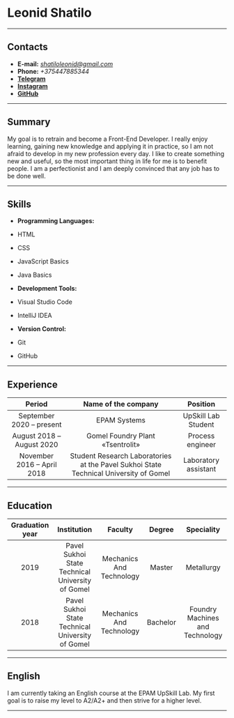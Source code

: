 # Leonid Shatilo

---

## Contacts

* **E-mail:** *shatiloleonid@gmail.com*
* **Phone:** *+375447885344*
* **[Telegram](https://t.me/lyambda)**
* **[Instagram](https://www.instagram.com/sh.lnd)**
* **[GitHub](https://github.com/LeonidShatilo)**

---

## Summary

My goal is to retrain and become a Front-End Developer. I really enjoy learning, gaining new knowledge and applying it in practice, so I am not afraid to develop in my new profession every day. I like to create something new and useful, so the most important thing in life for me is to benefit people. I am a perfectionist and I am deeply convinced that any job has to be done well.

---

## Skills

* **Programming Languages:**
 * HTML
 * CSS
 * JavaScript Basics
 * Java Basics

* **Development Tools:** 
 * Visual Studio Code 
 * IntelliJ IDEA

* **Version Control:** 
 * Git
 * GitHub

---

## Experience

|           Period           |                                  Name of the company                                  |       Position       |
|:--------------------------:|:-------------------------------------------------------------------------------------:|:--------------------:|
|  September 2020 – present  |                                      EPAM Systems                                     |  UpSkill Lab Student |
|  August 2018 – August 2020 |                            Gomel Foundry Plant «Tsentrolit»                           |   Process engineer   |
| November 2016 – April 2018 | Student Research Laboratories at the Pavel Sukhoi State Technical University of Gomel | Laboratory assistant |

---

## Education

| Graduation year |                    Institution                   |          Faculty         |  Degree  |            Speciality           |
|:---------------:|:------------------------------------------------:|:------------------------:|:--------:|:-------------------------------:|
|       2019      | Pavel Sukhoi State Technical University of Gomel | Mechanics And Technology |  Master  |            Metallurgy           |
|       2018      | Pavel Sukhoi State Technical University of Gomel | Mechanics And Technology | Bachelor | Foundry Machines and Technology |

---

## English

I am currently taking an English course at the EPAM UpSkill Lab. My first goal is to raise my level to A2/A2+ and then strive for a higher level. 

---
